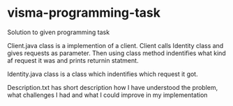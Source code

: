 # visma-programming-task
Solution to given programming task

Client.java class is a implemention of a client.
Client calls Identity class and gives requests as parameter.
Then using class method indentifies what kind af request it was and prints returnin statment.

Identity.java class is a class which indentifies which request it got.

Description.txt has short description how I have understood the problem, what challenges I had and what I could improve in my implementation
